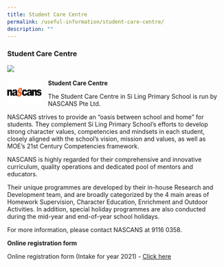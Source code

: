 ```yaml
---
title: Student Care Centre
permalink: /useful-information/student-care-centre/
description: ""
---
```


### Student Care Centre

<img src="/images/scc1.png" 
     style="width:80%">
		 
<img src="/images/scc2.png" style="width:80px;height:60px;margin-right:15px;" align = "left"> 

**Student Care Centre**

The Student Care Centre in Si Ling Primary School is run by NASCANS Pte Ltd. 

NASCANS strives to provide an “oasis between school and home” for students. They complement Si Ling Primary School’s efforts to develop strong character values, competencies and mindsets in each student, closely aligned with the school’s vision, mission and values, as well as MOE’s 21st Century Competencies framework.

NASCANS is highly regarded for their comprehensive and innovative curriculum, quality operations and dedicated pool of mentors and educators.  

Their unique programmes are developed by their in-house Research and Development team, and are broadly categorized by the 4 main areas of Homework Supervision, Character Education, Enrichment and Outdoor Activities. In addition, special holiday programmes are also conducted during the mid-year and end-of-year school holidays.

For more information, please contact NASCANS at 9116 0358.

**Online registration form**  

Online registration form (Intake for year 2021) - [Click here](https://tinyurl.com/yybcomnb)